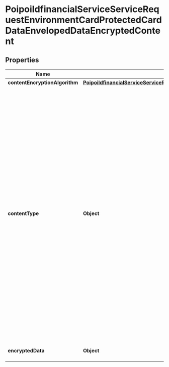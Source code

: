 # PoipoiIdfinancialServiceServiceRequestEnvironmentCardProtectedCardDataEnvelopedDataEncryptedContent

## Properties
Name | Type | Description | Notes
------------ | ------------- | ------------- | -------------
**contentEncryptionAlgorithm** | [**PoipoiIdfinancialServiceServiceRequestEnvironmentCardProtectedCardDataEnvelopedDataEncryptedContentContentEncryptionAlgorithm**](PoipoiIdfinancialServiceServiceRequestEnvironmentCardProtectedCardDataEnvelopedDataEncryptedContentContentEncryptionAlgorithm.md) |  |  [optional]
**contentType** | **Object** | Identification of the type of a Cryptographic Message Syntax (CMS) data structure.&lt;br/&gt;- **DATA: PlainData**  : *Generic, non cryptographic, or unqualified data content - (ASN.1 Object Identifier: id-data).*&lt;br/&gt;- **SIGN: SignedData**  : *Digital signature - (ASN.1 Object Identifier: id-signedData).*&lt;br/&gt;- **EVLP: EnvelopedData**  : *Encrypted data, with encryption key - (ASN.1 Object Identifier: id-envelopedData).*&lt;br/&gt;- **DGST: DigestedData**  : *Message digest - (ASN.1 Object Identifier: id-digestedData).*&lt;br/&gt;- **AUTH: AuthenticatedData**  : *MAC (Message Authentication Code), with encryption key - (ASN.1 Object Identifier: id-ct-authData).*&lt;br/&gt; | 
**encryptedData** | **Object** | Binary data of 100K maximum.&lt;br/&gt; | 
